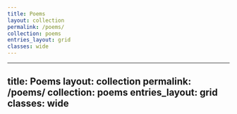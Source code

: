 ```yaml
---
title: Poems
layout: collection
permalink: /poems/
collection: poems
entries_layout: grid
classes: wide
---
```

---
title: Poems
layout: collection
permalink: /poems/
collection: poems
entries_layout: grid
classes: wide
---